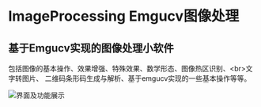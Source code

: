 
# ImageProcessing Emgucv图像处理

## 基于Emgucv实现的图像处理小软件

  包括图像的基本操作、效果增强、特殊效果、数学形态、图像热区识别、\<br>文字转图片、
二维码条形码生成与解析、基于emgucv实现的一些基本操作等等。

![界面及功能展示]( https://github.com/upwon/ImageProcessing-Emgucv-C-sharp/blob/master/Image%20Processing/showPic/show.gif )
